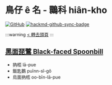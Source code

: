 # 鳥仔 ê 名 - 䴉科 hiân-kho

[![GitHub](https://img.shields.io/badge/GitHub-black?logo=github)](https://github.com/siansiansu/tsiau-a-e-mia)
[![hackmd-github-sync-badge](https://hackmd.io/PiSCRgIWRT2uFI5HZZpB4w/badge)](https://hackmd.io/PiSCRgIWRT2uFI5HZZpB4w)

:::warning
[< 轉去頭頁](https://hackmd.io/@siansiansu/Hy4VzNvha)
:::

## [黑面琵鷺 Black-faced Spoonbill](https://www.instagram.com/p/CebV0O6vKxz/)

- 抐桮 lā-pue
- 飯匙鵝 puīnn-sî-gô
- 烏面抐桮 oo-bīn-lā-pue

